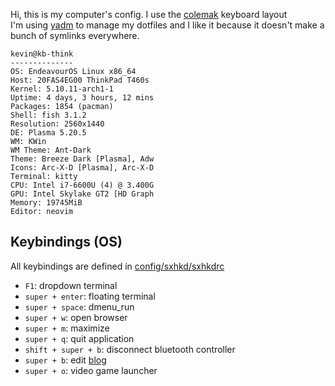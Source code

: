 Hi, this is my computer's config. I use the <a href="https://colemak.com/">colemak</a> keyboard layout  
I'm using [yadm](https://yadm.io/) to manage my dotfiles and I like it because it doesn't make a bunch of symlinks everywhere.

```
kevin@kb-think
--------------
OS: EndeavourOS Linux x86_64
Host: 20FAS4EG00 ThinkPad T460s
Kernel: 5.10.11-arch1-1
Uptime: 4 days, 3 hours, 12 mins
Packages: 1854 (pacman)
Shell: fish 3.1.2
Resolution: 2560x1440
DE: Plasma 5.20.5
WM: KWin
WM Theme: Ant-Dark
Theme: Breeze Dark [Plasma], Adw
Icons: Arc-X-D [Plasma], Arc-X-D
Terminal: kitty
CPU: Intel i7-6600U (4) @ 3.400G
GPU: Intel Skylake GT2 [HD Graph
Memory: 19745MiB
Editor: neovim
```

## Keybindings (OS)

All keybindings are defined in [config/sxhkd/sxhkdrc](.config/sxhkd/sxhkdrc)

- `F1`: dropdown terminal
- `super + enter`: floating terminal
- `super + space`: dmenu_run
- `super + w`: open browser
- `super + m`: maximize
- `super + q`: quit application
- `shift + super + b`: disconnect bluetooth controller
- `super + b`: edit [blog](https://blog.kevbot.xyz)
- `super + o`: video game launcher
